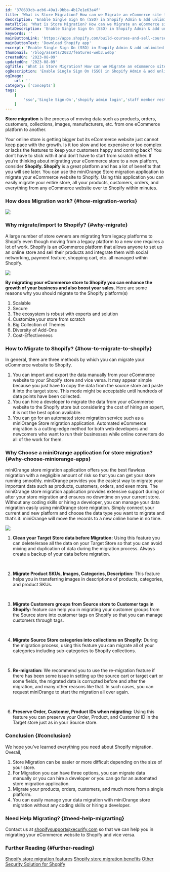 ```yaml
---
id: '378633cb-acb6-49a1-9bba-4b17e1e63a4f'
title: 'What is Store Migration? How can we Migrate an eCommerce site to Shopify'
description: 'Enable Single Sign On (SSO) in Shopify Admin & add unlimited staff members & restrict their access based on tags. Also supports SSO login via Multiple IDPs.'
metaTitle: 'What is Store Migration? How can we Migrate an eCommerce site to Shopify'
metaDescription: 'Enable Single Sign On (SSO) in Shopify Admin & add unlimited staff members & restrict their access based on tags. Also supports SSO login via Multiple IDPs.'
keywords: ''
mainButtonLink: 'https://apps.shopify.com/build-courses-and-sell-courses-on-store'
mainButtonText: 'Download Shopify app'
excerpt: 'Enable Single Sign On (SSO) in Shopify Admin & add unlimited staff members & restrict their access based on tags. Also supports SSO login via Multiple IDPs.'
thumbnail: '/blog/assets/2023/features-web3.webp'
createdOn: '2023-08-09'
updatedOn: '2023-08-09'
ogTitle: 'What is Store Migration? How can we Migrate an eCommerce site to Shopify'
ogDescription: 'Enable Single Sign On (SSO) in Shopify Admin & add unlimited staff members & restrict their access based on tags. Also supports SSO login via Multiple IDPs.'
ogImage:
    url: ''
category: ['concepts']
tags:
    [
		'sso','Single Sign-On','shopify admin login','staff member restriction','Security Provisioning'
    ]
---
```


**Store migration** is the process of moving data such as products, orders, customers, collections, images, manufacturers, etc. from one eCommerce platform to another.

Your online store is getting bigger but its eCommerce website just cannot keep pace with the growth. Is it too slow and too expensive or too complex or lacks the features to keep your customers happy and coming back? You don’t have to stick with it and don’t have to start from scratch either. If you’re thinking about migrating your eCommerce store to a new platform, consider **Shopify. Shopify** is a great platform and has a lot of benefits that you will see later. You can use the miniOrange Store migration application to migrate your eCommerce website to Shopify. Using this application you can easily migrate your entire store, all your products, customers, orders, and everything from any eCommerce website over to Shopify within minutes.

### How does Migration work? {#how-migration-works}
![](/blog/assets/2023/Connect-your-current-source-store.webp)

### Why migrate/import to Shopify? {#why-migrate}
A large number of store owners are migrating from legacy platforms to Shopify even though moving from a legacy platform to a new one requires a lot of work. Shopify is an eCommerce platform that allows anyone to set up an online store and sell their products and integrate them with social networking, payment feature, shopping cart, etc. all managed within Shopify.

![](/blog/assets/2023/store-migration.webp)

**By migrating your eCommerce store to Shopify you can enhance the growth of your business and also boost your sales.**
Here are some reasons why you should migrate to the Shopify platform(s)
1. Scalable
2. Secure
3. The ecosystem is robust with experts and solution
4. Customize your store from scratch
5. Big Collection of Themes
6. Diversity of Add-Ons
7. Cost-Effectiveness

### How to Migrate to Shopify? {#how-to-migrate-to-shopify}
In general, there are three methods by which you can migrate your eCommerce website to Shopify. 
1. You can import and export the data manually from your eCommerce website to your Shopify store and vice versa. It may appear simple because you just have to copy the data from the source store and paste it into the target store. This mode might be acceptable until hundreds of data points have been collected.
2. You can hire a developer to migrate the data from your eCommerce website to the Shopify store but considering the cost of hiring an expert, it is not the best option available.
3. You can go for an automated store migration service such as a miniOrange Store migration application. Automated eCommerce migration is a cutting-edge method for both web developers and newcomers who want to run their businesses while online converters do all of the work for them.

### Why Choose a miniOrange application for store migration? {#why-choose-miniorange-apps}
miniOrange store migration application offers you the best flawless migration with a negligible amount of risk so that you can get your store running smoothly. miniOrange provides you the easiest way to migrate your important data such as products, customers, orders, and even more. The miniOrange store migration application provides extensive support during or after your store migration and ensures no downtime on your current store. Without any coding skills or hiring a developer, you can manage your data migration easily using miniOrange store migration. Simply connect your current and new platform and choose the data type you want to migrate and that’s it. miniOrange will move the records to a new online home in no time.


![](/blog/assets/2023/features-web3.webp)

1. **Clean your Target Store data before Migration:**
Using this feature you can delete/erase all the data on your Target Store so that you can avoid mixing and duplication of data during the migration process. Always create a backup of your data before migration.

&nbsp; 

2. **Migrate Product SKUs, Images, Categories, Description:**
This feature helps you in transferring images in descriptions of products, categories, and product SKUs. 

&nbsp; 

3. **Migrate Customers groups from Source store to Customer tags in Shopify:**
feature can help you in migrating your customer groups from the Source store into customer tags on Shopify so that you can manage customers through tags.

&nbsp; 

4. **Migrate Source Store categories into collections on Shopify:**
During the migration process,  using this feature you can migrate all of your categories including sub-categories to Shopify collections.

&nbsp; 

5.  **Re-migration:**
We recommend you to use the re-migration feature if there has been some issue in setting up the source cart or target cart or some fields, the migrated data is corrupted before and after the migration, and many other reasons like that. In such cases, you can request miniOrange to start the migration all over again.

&nbsp; 

6. **Preserve Order, Customer, Product IDs when migrating:**
Using this feature you can preserve your Order, Product, and Customer ID in the Target store just as in your Source store.

### Conclusion {#conclusion}
We hope you’ve learned everything you need about Shopify migration. Overall, 
1.  Store Migration can be easier or more difficult depending on the size of your store. 
2.  For Migration you can have three options, you can migrate data manually or you can hire a developer or you can go for an automated store migration application.
3.  Migrate your products, orders, customers, and much more from a single platform.
4.  You can easily manage your data migration with miniOrange store migration without any coding skills or hiring a developer.

### Need Help Migrating? {#need-help-migrarting}
Contact us at shopifysupport@xecurify.com so that we can help you in migrating your eCommerce website to Shopify and vice versa.

### Further Reading {#further-reading}
[Shopify store migration features](https://plugins.miniorange.com/shopify-ecommerce-store-migration#features)
[Shopify store migration benefits](https://plugins.miniorange.com/shopify-ecommerce-store-migration)
[Other Security Solution for Shopify](https://plugins.miniorange.com/shopify)	